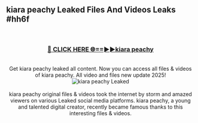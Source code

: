## kiara peachy Leaked Files And Videos Leaks #hh6f
<br>
<div align="center">
<h3><a href="https://watchclip.my.id/kiara peachy" rel="nofollow">🔴 CLICK HERE 🌐==►►kiara peachy</a></h3>
<br>
Get kiara peachy leaked all content. Now you can access all files & videos of kiara peachy. All video and files new update 2025!
<br>
<a href="https://watchclip.my.id/kiara peachy" rel="nofollow" data-target="animated-image.originalLink"><img src="https://i.ibb.co.com/WyWwxjT/player-gif2.gif" alt="kiara peachy Leaked" style="max-width: 100%; display: inline-block;" data-target="animated-image.originalImage"></a>
<br><br>
kiara peachy original files & videos took the internet by storm and amazed viewers on various Leaked social media platforms. kiara peachy, a young and talented digital creator, recently became famous thanks to this interesting files & videos.
</div>
<br>